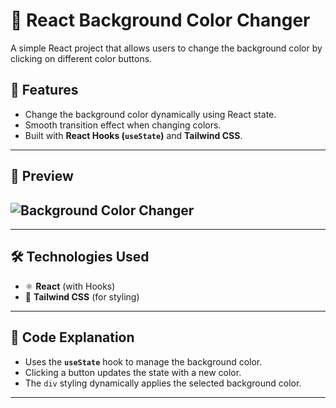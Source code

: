 # 🎨 React Background Color Changer

A simple React project that allows users to change the background color by clicking on different color buttons.

## 🚀 Features

- Change the background color dynamically using React state.
- Smooth transition effect when changing colors.
- Built with **React Hooks (`useState`)** and **Tailwind CSS**.

---

## 📌 Preview

## ![Background Color Changer](https://github.com/laksssshhhhya/react-concepts-projects/issues/1#issue-2828214703)

---

## 🛠️ Technologies Used

- ⚛️ **React** (with Hooks)
- 🎨 **Tailwind CSS** (for styling)

---

## 📜 Code Explanation

- Uses the **`useState`** hook to manage the background color.
- Clicking a button updates the state with a new color.
- The `div` styling dynamically applies the selected background color.

---
